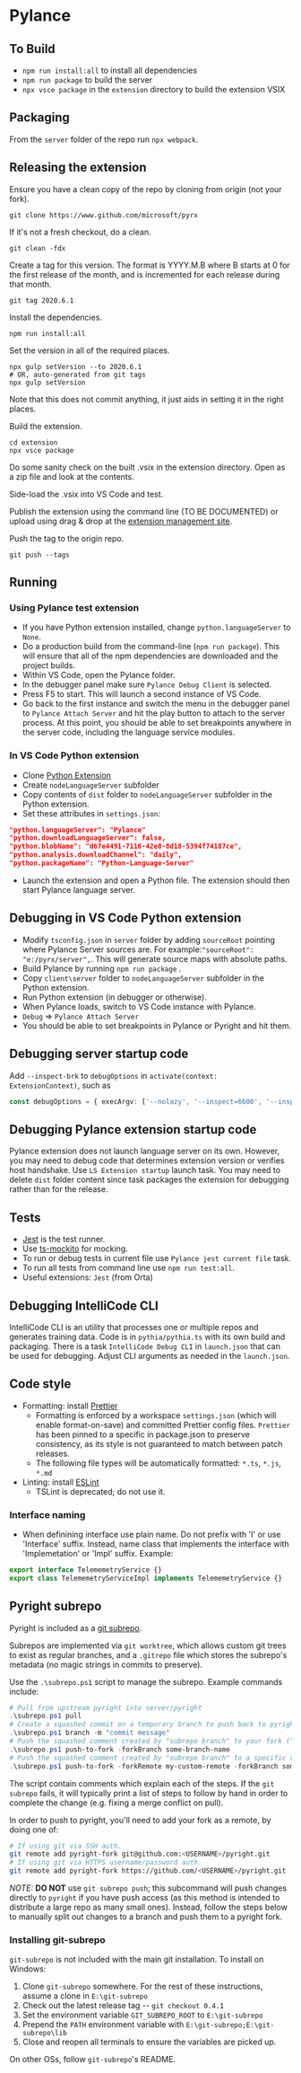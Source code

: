 # Pylance

## To Build

-   `npm run install:all` to install all dependencies
-   `npm run package` to build the server
-   `npx vsce package` in the `extension` directory to build the extension VSIX

## Packaging

From the `server` folder of the repo run `npx webpack`.

## Releasing the extension

Ensure you have a clean copy of the repo by cloning from origin (not your fork).

```
git clone https://www.github.com/microsoft/pyrx
```

If it's not a fresh checkout, do a clean.

```
git clean -fdx
```

Create a tag for this version. The format is YYYY.M.B where B starts at 0 for the first release of the month, and is incremented for each release during that month.

```
git tag 2020.6.1
```

Install the dependencies.

```
npm run install:all
```

Set the version in all of the required places.

```
npx gulp setVersion --to 2020.6.1
# OR, auto-generated from git tags
npx gulp setVersion
```

Note that this does not commit anything, it just aids in setting it in the right places.

Build the extension.

```
cd extension
npx vsce package
```

Do some sanity check on the built .vsix in the extension directory. Open as a zip file and look at the contents.

Side-load the .vsix into VS Code and test.

Publish the extension using the command line (TO BE DOCUMENTED) or upload using drag & drop at the [extension management site](https://marketplace.visualstudio.com/manage/publishers/ms-python/).

Push the tag to the origin repo.

```
git push --tags
```

## Running

### Using Pylance test extension

-   If you have Python extension installed, change `python.languageServer` to `None`.
-   Do a production build from the command-line (`npm run package`). This will ensure that all of the npm dependencies are downloaded and the project builds.
-   Within VS Code, open the Pylance folder.
-   In the debugger panel make sure `Pylance Debug Client` is selected.
-   Press F5 to start. This will launch a second instance of VS Code.
-   Go back to the first instance and switch the menu in the debugger panel to `Pylance Attach Server` and hit the play button to attach to the server process. At this point, you should be able to set breakpoints anywhere in the server code, including the language service modules.

### In VS Code Python extension

-   Clone [Python Extension](https://github.com/Microsoft/vscode-python)
-   Create `nodeLanguageServer` subfolder
-   Copy contents of `dist` folder to `nodeLanguageServer` subfolder in the Python extension.
-   Set these attributes in `settings.json`:

```json
"python.languageServer": "Pylance"
"python.downloadLanguageServer": false,
"python.blobName": "d67e4491-7116-42e0-8d18-5394f74187ce",
"python.analysis.downloadChannel": "daily",
"python.packageName": "Python-Language-Server"
```

-   Launch the extension and open a Python file. The extension should then start Pylance language server.

## Debugging in VS Code Python extension

-   Modify `tsconfig.json` in `server` folder by adding `sourceRoot` pointing where Pylance Server sources are. For example:`"sourceRoot": "e:/pyrx/server",`. This will generate source maps with absolute paths.
-   Build Pylance by running `npm run package` .
-   Copy `client\server` folder to `nodeLanguageServer` subfolder in the Python extension.
-   Run Python extension (in debugger or otherwise).
-   When Pylance loads, switch to VS Code instance with Pylance.
-   `Debug` => `Pylance Attach Server`
-   You should be able to set breakpoints in Pylance or Pyright and hit them.

## Debugging server startup code

Add `--inspect-brk` to `debugOptions` in `activate(context: ExtensionContext)`, such as

```ts
const debugOptions = { execArgv: ['--nolazy', '--inspect=6600', '--inspect-brk'] };
```

## Debugging Pylance extension startup code

Pylance extension does not launch language server on its own. However, you may need to debug code that determines extension version or verifies host handshake. Use `LS Extension startup` launch task. You may need to delete `dist` folder content since task packages the extension for debugging rather than for the release.

## Tests

-   [Jest](https://jestjs.io/) is the test runner.
-   Use [ts-mockito](https://www.npmjs.com/package/ts-mockito) for mocking.
-   To run or debug tests in current file use `Pylance jest current file` task.
-   To run all tests from command line use `npm run test:all`.
-   Useful extensions: `Jest` (from Orta)

## Debugging IntelliCode CLI

IntelliCode CLI is an utility that processes one or multiple repos and generates training data. Code is in `pythia/pythia.ts` with its own build and packaging. There is a task `IntelliCode Debug CLI` in `launch.json` that can be used for debugging. Adjust CLI arguments as needed in the `launch.json`.

## Code style

-   Formatting: install [Prettier](https://marketplace.visualstudio.com/items?itemName=esbenp.prettier-vscode)
    -   Formatting is enforced by a workspace `settings.json` (which will enable format-on-save) and committed Prettier config files. `Prettier` has been pinned to a specific in package.json to preserve consistency, as its style is not guaranteed to match between patch releases.
    -   The following file types will be automatically formatted: `*.ts`, `*.js`, `*.md`
-   Linting: install [ESLint](https://marketplace.visualstudio.com/items?itemName=dbaeumer.vscode-eslint)
    -   TSLint is deprecated; do not use it.

### Interface naming

-   When definining interface use plain name. Do not prefix with 'I' or use 'Interface' suffix. Instead, name class that implements the interface with 'Implemetation' or 'Impl' suffix. Example:

```ts
export interface TelememetryService {}
export class TelememetryServiceImpl implements TelememetryService {}
```

## Pyright subrepo

Pyright is included as a [git subrepo](https://github.com/ingydotnet/git-subrepo).

Subrepos are implemented via `git worktree`, which allows custom git trees to exist as regular branches,
and a `.gitrepo` file which stores the subrepo's metadata (no magic strings in commits to preserve).

Use the `.\subrepo.ps1` script to manage the subrepo. Example commands include:

```ps1
# Pull from upstream pyright into server/pyright
.\subrepo.ps1 pull
# Create a squashed commit on a temporary branch to push back to pyright
.\subrepo.ps1 branch -m "commit message"
# Push the squashed comment created by "subrepo branch" to your fork ("pyright-fork" remote, see below)
.\subrepo.ps1 push-to-fork -forkBranch some-branch-name
# Push the squashed comment created by "subrepo branch" to a specific remote.
.\subrepo.ps1 push-to-fork -forkRemote my-custom-remote -forkBranch some-branch-name
```

The script contain comments which explain each of the steps. If the `git subrepo` fails, it will
typically print a list of steps to follow by hand in order to complete the change (e.g. fixing
a merge conflict on pull).

In order to push to pyright, you'll need to add your fork as a remote, by doing one of:

```sh
# If using git via SSH auth.
git remote add pyright-fork git@github.com:<USERNAME>/pyright.git
# If using git via HTTPS username/password auth.
git remote add pyright-fork https://github.com/<USERNAME>/pyright.git
```

_NOTE:_ **DO NOT** use `git subrepo push`; this subcommand will push changes directly to `pyright`
if you have push access (as this method is intended to distribute a large repo as many small ones).
Instead, follow the steps below to manually split out changes to a branch and push them to a pyright fork.

### Installing git-subrepo

`git-subrepo` is not included with the main git installation. To install on Windows:

1. Clone `git-subrepo` somewhere. For the rest of these instructions, assume a clone in `E:\git-subrepo`
1. Check out the latest release tag -- `git checkout 0.4.1`
1. Set the environment variable `GIT_SUBREPO_ROOT` to `E:\git-subrepo`
1. Prepend the `PATH` environment variable with `E:\git-subrepo;E:\git-subrepo\lib`
1. Close and reopen all terminals to ensure the variables are picked up.

On other OSs, follow `git-subrepo`'s README.
